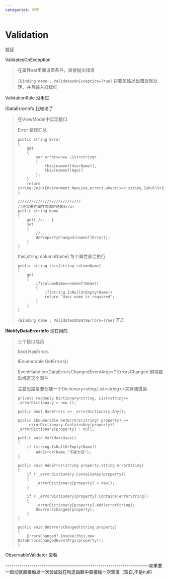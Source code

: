 ```yaml
---
categories: WPF
---
```


# Validation

验证

ValidatesOnException

> 在属性set里面设置条件，直接抛出错误
>
> `{Binding name , ValidatesOnException=True}`
> 只要属性抛出错误就处理，并且输入框标红

ValidationRule 没用过

IDataErrorInfo 比较老了

> 在ViewModel中实现接口
>
> Error 错误汇总
>
>     public string Error
>     {
>         get
>         {
>             var errors=new List<string>
>             {
>                 this[nameof(UserName)],
>                 this[nameof(Age)]
>             };
>         }
>         return string.Join(Environment.NewLine,errors.where(x=>!string.IsNullOrEmpty(x)));
>     }
>
>     ////////////////////////////
>     //还需要在属性修改时通知Error
>     public string Name
>     {
>         get{ //... }
>         set
>         { 
>             //....
>             OnPropertyChanged(nameof(Error));
>         }
>     }
>
> this\[string columnName\] 每个属性都会执行
>
>     public string this[string columnName]
>     {
>         get
>         {
>             if(columnName==nameof(Nmae))
>             {
>                 if(string.IsNullOrEmpty(Name))
>                 return "User name is required";
>             }
>         }
>     }
>
> `{Binding name , ValidatesOnDataErrors=True}` 开启

**INotifyDataErrorInfo** 现在用的

> 三个接口成员
>
> bool HasErrors
>
> IEnumerable GetErrors()
>
> EventHandler\<DataErrorsChangedEventArgs\>? ErrorsChanged
> 前端自动绑定这个事件
>
> 主要思路是要创建一个Dictionary\<sting,List\<string\>\>来存储错误.
>
>     private readonly Dictionary<string, List<string>> _errorDictionary = new ();
>
>     public bool HasErrors => _errorDictionary.Any();
>
>     public IEnumerable GetErrors(string? property) =>
>         _errorDictionary.ContainsKey(property)? _errorDictionary[property] : null;
>
>     public void ValidateUser()
>     {
>         if (string.IsNullOrEmpty(Name))
>             AddError(Name,"不能为空");
>     }
>
>     public void AddError(string property,string errorString)
>     {
>         if (!_errorDictionary.ContainsKey(property))
>         {
>             _errorDictionary[property] = new();
>         }
>
>         if (!_errorDictionary[property].Contains(errorString))
>         {
>             _errorDictionary[property].Add(errorString);
>             OnErrorsChanged(property);
>         }
>     }
>
>     public void OnErrorsChanged(string property)
>     {
>         ErrorsChanged?.Invoke(this,new DataErrorsChangedEventArgs(property));
>     }

ObservableValidator 没看

\-\-\-\-\-\-\-\-\-\-\-\-\-\-\-\-\-\-\-\-\-\-\-\-\-\-\-\-\-\-\-\-\-\-\-\-\-\-\-\-\-\-\-\-\-\-\-\-\-\-\-\-\-\-\-\-\-\-\-\-\-\-\-\-\-\-\-\-\-\--如果要一启动就直接触发一次验证就在构造函数中直接赋一次空值（空白,不是null）
